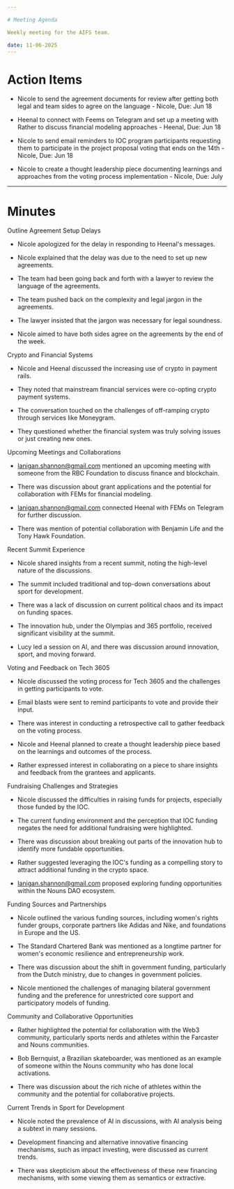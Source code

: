 ```yaml
---

# Meeting Agenda

Weekly meeting for the AIFS team.

date: 11-06-2025
---
```


# Action Items

- Nicole to send the agreement documents for review after getting both legal and team sides to agree on the language - Nicole, Due: Jun 18

- Heenal to connect with Feems on Telegram and set up a meeting with Rather to discuss financial modeling approaches - Heenal, Due: Jun 18

- Nicole to send email reminders to IOC program participants requesting them to participate in the project proposal voting that ends on the 14th - Nicole, Due: Jun 18

- Nicole to create a thought leadership piece documenting learnings and approaches from the voting process implementation - Nicole, Due: July

---

# Minutes

Outline Agreement Setup Delays

- Nicole apologized for the delay in responding to Heenal's messages.

- Nicole explained that the delay was due to the need to set up new agreements.

- The team had been going back and forth with a lawyer to review the language of the agreements.

- The team pushed back on the complexity and legal jargon in the agreements.

- The lawyer insisted that the jargon was necessary for legal soundness.

- Nicole aimed to have both sides agree on the agreements by the end of the week.

Crypto and Financial Systems

- Nicole and Heenal discussed the increasing use of crypto in payment rails.

- They noted that mainstream financial services were co-opting crypto payment systems.

- The conversation touched on the challenges of off-ramping crypto through services like Moneygram.

- They questioned whether the financial system was truly solving issues or just creating new ones.

Upcoming Meetings and Collaborations

- lanigan.shannon@gmail.com mentioned an upcoming meeting with someone from the RBC Foundation to discuss finance and blockchain.

- There was discussion about grant applications and the potential for collaboration with FEMs for financial modeling.

- lanigan.shannon@gmail.com connected Heenal with FEMs on Telegram for further discussion.

- There was mention of potential collaboration with Benjamin Life and the Tony Hawk Foundation.

Recent Summit Experience

- Nicole shared insights from a recent summit, noting the high-level nature of the discussions.

- The summit included traditional and top-down conversations about sport for development.

- There was a lack of discussion on current political chaos and its impact on funding spaces.

- The innovation hub, under the Olympias and 365 portfolio, received significant visibility at the summit.

- Lucy led a session on AI, and there was discussion around innovation, sport, and moving forward.

Voting and Feedback on Tech 3605

- Nicole discussed the voting process for Tech 3605 and the challenges in getting participants to vote.

- Email blasts were sent to remind participants to vote and provide their input.

- There was interest in conducting a retrospective call to gather feedback on the voting process.

- Nicole and Heenal planned to create a thought leadership piece based on the learnings and outcomes of the process.

- Rather expressed interest in collaborating on a piece to share insights and feedback from the grantees and applicants.

Fundraising Challenges and Strategies

- Nicole discussed the difficulties in raising funds for projects, especially those funded by the IOC.

- The current funding environment and the perception that IOC funding negates the need for additional fundraising were highlighted.

- There was discussion about breaking out parts of the innovation hub to identify more fundable opportunities.

- Rather suggested leveraging the IOC's funding as a compelling story to attract additional funding in the crypto space.

- lanigan.shannon@gmail.com proposed exploring funding opportunities within the Nouns DAO ecosystem.

Funding Sources and Partnerships

- Nicole outlined the various funding sources, including women's rights funder groups, corporate partners like Adidas and Nike, and foundations in Europe and the US.

- The Standard Chartered Bank was mentioned as a longtime partner for women's economic resilience and entrepreneurship work.

- There was discussion about the shift in government funding, particularly from the Dutch ministry, due to changes in government policies.

- Nicole mentioned the challenges of managing bilateral government funding and the preference for unrestricted core support and participatory models of funding.

Community and Collaborative Opportunities

- Rather highlighted the potential for collaboration with the Web3 community, particularly sports nerds and athletes within the Farcaster and Nouns communities.

- Bob Bernquist, a Brazilian skateboarder, was mentioned as an example of someone within the Nouns community who has done local activations.

- There was discussion about the rich niche of athletes within the community and the potential for collaborative projects.

Current Trends in Sport for Development

- Nicole noted the prevalence of AI in discussions, with AI analysis being a subtext in many sessions.

- Development financing and alternative innovative financing mechanisms, such as impact investing, were discussed as current trends.

- There was skepticism about the effectiveness of these new financing mechanisms, with some viewing them as semantics or extractive.